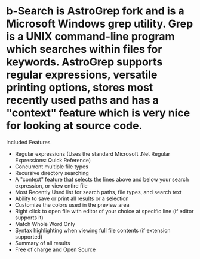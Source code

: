 # b-Search is AstroGrep fork and is a Microsoft Windows grep utility. Grep is a UNIX command-line program which searches within files for keywords. AstroGrep supports regular expressions, versatile printing options, stores most recently used paths and has a "context" feature which is very nice for looking at source code.

Included Features
- Regular expressions (Uses the standard Microsoft .Net Regular Expressions: Quick Reference)
- Concurrent multiple file types
- Recursive directory searching
- A "context" feature that selects the lines above and below your search expression, or view entire file
- Most Recently Used list for search paths, file types, and search text
- Ability to save or print all results or a selection
- Customize the colors used in the preview area
- Right click to open file with editor of your choice at specific line (if editor supports it)
- Match Whole Word Only
- Syntax highlighting when viewing full file contents (if extension supported)
- Summary of all results
- Free of charge and Open Source
